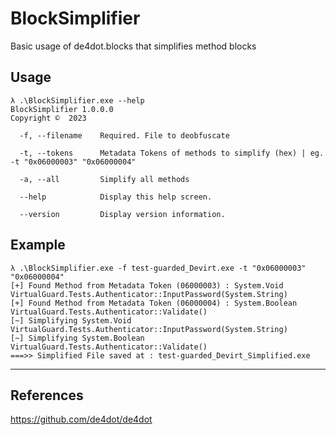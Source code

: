# BlockSimplifier
Basic usage of de4dot.blocks that simplifies method blocks

## Usage
```
λ .\BlockSimplifier.exe --help
BlockSimplifier 1.0.0.0
Copyright ©  2023

  -f, --filename    Required. File to deobfuscate

  -t, --tokens      Metadata Tokens of methods to simplify (hex) | eg. -t "0x06000003" "0x06000004"

  -a, --all         Simplify all methods

  --help            Display this help screen.

  --version         Display version information.
```


## Example
```
λ .\BlockSimplifier.exe -f test-guarded_Devirt.exe -t "0x06000003" "0x06000004"
[+] Found Method from Metadata Token (06000003) : System.Void VirtualGuard.Tests.Authenticator::InputPassword(System.String)
[+] Found Method from Metadata Token (06000004) : System.Boolean VirtualGuard.Tests.Authenticator::Validate()
[~] Simplifying System.Void VirtualGuard.Tests.Authenticator::InputPassword(System.String)
[~] Simplifying System.Boolean VirtualGuard.Tests.Authenticator::Validate()
===>> Simplified File saved at : test-guarded_Devirt_Simplified.exe
```

---

## References
https://github.com/de4dot/de4dot